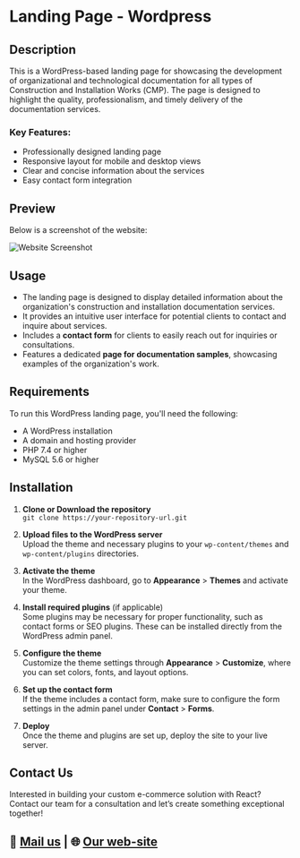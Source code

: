 # Landing Page - Wordpress

## Description
This is a WordPress-based landing page for showcasing the development of organizational and technological documentation for all types of Construction and Installation Works (СМР). The page is designed to highlight the quality, professionalism, and timely delivery of the documentation services.

### Key Features:
- Professionally designed landing page
- Responsive layout for mobile and desktop views
- Clear and concise information about the services
- Easy contact form integration

## **Preview**
Below is a screenshot of the website:

![Website Screenshot](https://all4it.org/storage/wp-pt.jpg "Website Screenshot")

## Usage
- The landing page is designed to display detailed information about the organization's construction and installation documentation services.
- It provides an intuitive user interface for potential clients to contact and inquire about services.
- Includes a **contact form** for clients to easily reach out for inquiries or consultations.
- Features a dedicated **page for documentation samples**, showcasing examples of the organization's work.


## Requirements
To run this WordPress landing page, you'll need the following:
- A WordPress installation
- A domain and hosting provider
- PHP 7.4 or higher
- MySQL 5.6 or higher

## Installation

1. **Clone or Download the repository**  
   `git clone https://your-repository-url.git`

2. **Upload files to the WordPress server**  
   Upload the theme and necessary plugins to your `wp-content/themes` and `wp-content/plugins` directories.

3. **Activate the theme**  
   In the WordPress dashboard, go to **Appearance** > **Themes** and activate your theme.

4. **Install required plugins** (if applicable)  
   Some plugins may be necessary for proper functionality, such as contact forms or SEO plugins. These can be installed directly from the WordPress admin panel.

5. **Configure the theme**  
   Customize the theme settings through **Appearance** > **Customize**, where you can set colors, fonts, and layout options.

6. **Set up the contact form**  
   If the theme includes a contact form, make sure to configure the form settings in the admin panel under **Contact** > **Forms**.

7. **Deploy**  
   Once the theme and plugins are set up, deploy the site to your live server.

## **Contact Us**

Interested in building your custom e-commerce solution with React? Contact our team for a consultation and let’s create something exceptional together!

## 💼 [Mail us](mailto:info@all4it.org) | 🌐 [Our web-site](https://all4it.org/)
